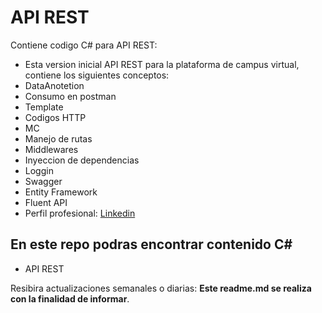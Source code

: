# API REST
Contiene codigo C# para API REST:
* Esta version inicial API REST para la plataforma de campus virtual, contiene los siguientes conceptos:
* DataAnotetion
* Consumo en postman
* Template
* Codigos HTTP
* MC
* Manejo de rutas
* Middlewares
* Inyeccion de dependencias
* Loggin
* Swagger
* Entity Framework
* Fluent API
* Perfil profesional: [ Linkedin ](https://www.linkedin.com/in/pedro-jose-castro-colon "Perfil profesional")

## En este repo podras encontrar contenido C#
* API REST


Resibira actualizaciones semanales o diarias: **Este readme.md se realiza con la finalidad de informar**.

